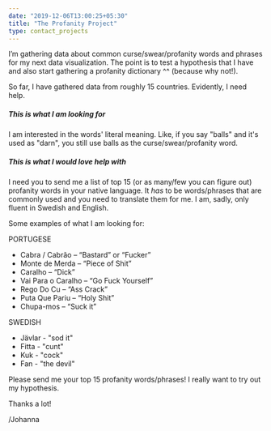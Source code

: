 ```yaml
---
date: "2019-12-06T13:00:25+05:30"
title: "The Profanity Project"
type: contact_projects
---
```


I’m gathering data about common curse/swear/profanity words and phrases for my next data visualization. The point is to test a hypothesis that I have and also start gathering a profanity dictionary ^^ (because why not!).

So far, I have gathered data from roughly 15 countries. Evidently, I need help.

##### This is what I am looking for
I am interested in the words' literal meaning. Like, if you say "balls" and it's used as "darn", you still use balls as the curse/swear/profanity word.

##### This is what I would love help with
I need you to send me a list of top 15 (or as many/few you can figure out) profanity words in your native language. It _has_ to be words/phrases that are commonly used and you need to translate them for me. I am, sadly, only fluent in Swedish and English.

Some examples of what I am looking for:

PORTUGESE
- Cabra / Cabrão – “Bastard” or “Fucker”
- Monte de Merda – “Piece of Shit”
- Caralho – “Dick”
- Vai Para o Caralho – “Go Fuck Yourself”
- Rego Do Cu – “Ass Crack”
- Puta Que Pariu – “Holy Shit”
- Chupa-mos – “Suck it”

SWEDISH
- Jävlar - "sod it"
- Fitta - "cunt"
- Kuk - "cock"
- Fan - "the devil"

Please send me your top 15 profanity words/phrases! I really want to try out my hypothesis. 

Thanks a lot!

/Johanna

